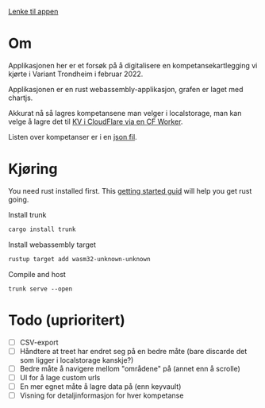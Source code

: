 [Lenke til appen](https://variant-kompetanse.pages.dev/)

# Om 

Applikasjonen her er et forsøk på å digitalisere en kompetansekartlegging vi kjørte i Variant Trondheim i februar 2022. 

Applikasjonen er en rust webassembly-applikasjon, grafen er laget med chartjs. 

Akkurat nå så lagres kompetansene man velger i localstorage, man kan velge å lagre det til [KV i CloudFlare via en CF Worker](https://github.com/AndersNS/competence-worker).

Listen over kompetanser er i en [json fil](./example.json).

# Kjøring

You need rust installed first. This [getting started guid](https://www.rust-lang.org/learn/get-started) will help you get rust going. 

Install trunk 

```bash
cargo install trunk
```

Install webassembly target

```bash
rustup target add wasm32-unknown-unknown
```

Compile and host

```
trunk serve --open
```

# Todo (uprioritert)

- [ ] CSV-export
- [ ] Håndtere at treet har endret seg på en bedre måte (bare discarde det som ligger i localstorage kanskje?)
- [ ] Bedre måte å navigere mellom "områdene" på (annet enn å scrolle)
- [ ] UI for å lage custom urls
- [ ] En mer egnet måte å lagre data på (enn keyvault)
- [ ] Visning for detaljinformasjon for hver kompetanse
